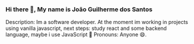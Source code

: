 ### Hi there 👋, My name is João Guilherme dos Santos

Description: Im a software developer. At the moment im working in projects using vanilla javascript, next steps: study react and some backend language, maybe i use JavaScript 🤔 
Pronouns: Anyone 😄.

<!--
**JoaoGuilherme2909/JoaoGuilherme2909** is a ✨ _special_ ✨ repository because its `README.md` (this file) appears on your GitHub profile.

Here are some ideas to get you started:

- 🔭 I’m currently working on ...
- 🌱 I’m currently learning ...
- 👯 I’m looking to collaborate on ...
- 🤔 I’m looking for help with ...
- 💬 Ask me about ...
- 📫 How to reach me: ...
- 😄 Pronouns: ...
- ⚡ Fun fact: ...
-->

